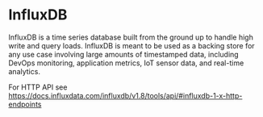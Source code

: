 # InfluxDB

InfluxDB is a time series database built from the ground up to handle high write and query loads.
InfluxDB is meant to be used as a backing store for any use case involving large amounts of 
timestamped data, including DevOps monitoring, application metrics, IoT sensor data, and 
real-time analytics.

For HTTP API see https://docs.influxdata.com/influxdb/v1.8/tools/api/#influxdb-1-x-http-endpoints